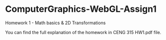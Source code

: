 # ComputerGraphics-WebGL-Assign1

Homework 1 - Math basics & 2D Transformations

You can find the full explanation of the homework in  CENG 315 HW1.pdf file.
